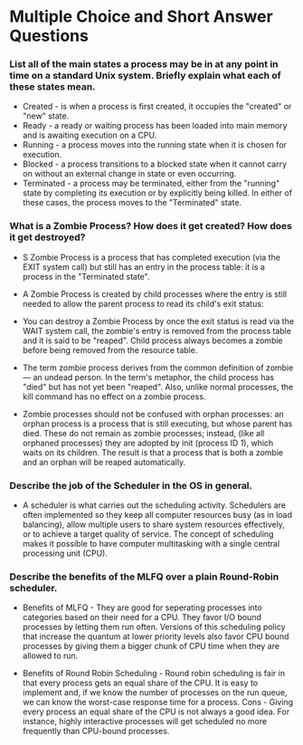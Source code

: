 # Multiple Choice and Short Answer Questions

### List all of the main states a process may be in at any point in time on a standard Unix system. Briefly explain what each of these states mean.

* Created - is when a process is first created, it occupies the "created" or "new" state.
* Ready - a ready or waiting process has been loaded into main memory and is awaiting execution on a CPU.
* Running - a process moves into the running state when it is chosen for execution. 
* Blocked - a process transitions to a blocked state when it cannot carry on without an external change in state or even occurring. 
* Terminated - a process may be terminated, either from the "running" state by completing its execution or by explicitly being killed. In either of these cases, the process moves to the "Terminated" state. 


### What is a Zombie Process? How does it get created? How does it get destroyed?

* S Zombie Process is a process that has completed execution (via the EXIT system call) but still has an entry in the process table: it is a process in the "Terminated state". 

* A Zombie Process is created by child processes where the entry is still needed to allow the parent process to read its child's exit status:

* You can destroy a Zombie Process by once the exit status is read via the WAIT system call, the zombie's entry is removed from the process table and it is said to be "reaped". Child process always becomes a zombie before being removed from the resource table.

* The term zombie process derives from the common definition of zombie — an undead person. In the term's metaphor, the child process has "died" but has not yet been "reaped". Also, unlike normal processes, the kill command has no effect on a zombie process.

* Zombie processes should not be confused with orphan processes: an orphan process is a process that is still executing, but whose parent has died. These do not remain as zombie processes; instead, (like all orphaned processes) they are adopted by init (process ID 1), which waits on its children. The result is that a process that is both a zombie and an orphan will be reaped automatically.

### Describe the job of the Scheduler in the OS in general.
* A scheduler is what carries out the scheduling activity. Schedulers are often implemented so they keep all computer resources busy (as in load balancing), allow multiple users to share system resources effectively, or to achieve a target quality of service. The concept of scheduling makes it possible to have computer multitasking with a single central processing unit (CPU).

### Describe the benefits of the MLFQ over a plain Round-Robin scheduler.
* Benefits of MLFQ - They are good for seperating processes into categories based on their need for a CPU. They favor I/O bound processes by letting them run often. Versions of this scheduling policy that increase the quantum at lower priority levels also favor CPU bound processes by giving them a bigger chunk of CPU time when they are allowed to run.

* Benefits of Round Robin Scheduling -  Round robin scheduling is fair in that every process gets an equal share of the CPU. It is easy to implement and, if we know the number of processes on the run queue, we can know the worst-case response time for a process. Cons -  Giving every process an equal share of the CPU is not always a good idea. For instance, highly interactive processes will get scheduled no more frequently than CPU-bound processes.


